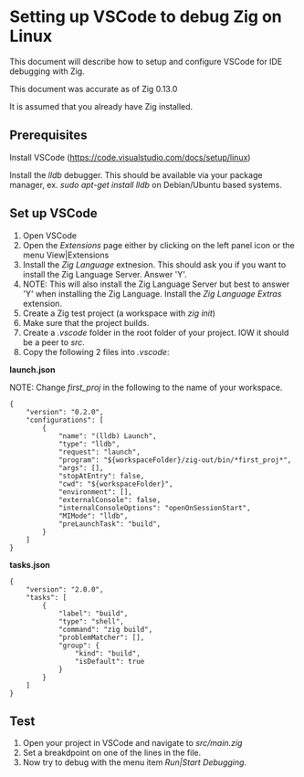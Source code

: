 
# Setting up VSCode to debug Zig on Linux
This document will describe how to setup and configure VSCode for IDE debugging with Zig.

This document was accurate as of Zig 0.13.0

It is assumed that you already have Zig installed.

## Prerequisites

Install VSCode (https://code.visualstudio.com/docs/setup/linux)

Install the *lldb* debugger. This should be available via your package manager, ex. *sudo apt-get install lldb* on Debian/Ubuntu based systems.

## Set up VSCode

1. Open VSCode
2. Open the *Extensions* page either by clicking on the left panel icon or the menu View|Extensions
3. Install the *Zig Language* extnesion. This should ask you if you want to install the Zig Language Server. Answer 'Y'.
4. NOTE: This will also install the Zig Language Server but best to answer 'Y' when installing the Zig Language. Install the *Zig Language Extras* extension.
5. Create a Zig test project (a workspace with *zig init*) 
6. Make sure that the project builds.
7. Create a *.vscode* folder in the root folder of your project.  IOW it should be a peer to *src*.
8. Copy the following 2 files into *.vscode*:

**launch.json**

NOTE: Change *first_proj* in the following to the name of your workspace.

    {
        "version": "0.2.0",
        "configurations": [
            {
                "name": "(lldb) Launch",
                "type": "lldb",
                "request": "launch",
                "program": "${workspaceFolder}/zig-out/bin/*first_proj*",
                "args": [],
                "stopAtEntry": false,
                "cwd": "${workspaceFolder}",
                "environment": [],
                "externalConsole": false,
                "internalConsoleOptions": "openOnSessionStart",
                "MIMode": "lldb",
                "preLaunchTask": "build",
            }
        ]
    }

**tasks.json**

    {
        "version": "2.0.0",
        "tasks": [
            {
                "label": "build",
                "type": "shell",
                "command": "zig build",
                "problemMatcher": [],
                "group": {
                    "kind": "build",
                    "isDefault": true
                }
            }
        ]
    }

## Test

1. Open your project in VSCode and navigate to *src/main.zig*
2. Set a breakdpoint on one of the lines in the file.
3. Now try to debug with the menu item *Run|Start Debugging*.
